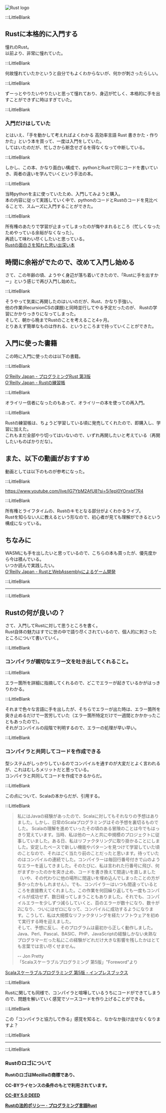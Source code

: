 

![Rust logo](/img/rust-logo-512x512.png)    

:::LittleBlank    

## Rustに本格的に入門する      

憧れのRust。    
以前より、非常に憧れていた。    

:::LittleBlank    

何故憧れていたかというと自分でもよくわからないが、何かが刺さったらしい。    

:::LittleBlank    

ずーっとやりたいやりたいと思って憧れており、身辺が忙しく、本格的に手を出すことができずに時はすぎていた。    

:::LittleBlank    

### 入門だけはしていた  

とはいえ、「手を動かして考えればよくわかる 高効率言語 Rust 書きかた・作りかた」という本を買って、一度は入門をしていた。    
してはいたのだが、忙しさから断念せざるを得なくなって中断している。    

:::LittleBlank  

しかし、この本、かなり面白い構成で、pythonとRustで同じコードを書いていき、両者の違いを学んでいくという手法の本。    

:::LittleBlank  

当時pythonを主に使っていたため、入門してみようと購入。  
本の内容に従って実践していく中で、pythonのコードとRustのコードを見比べることで、スムーズに入門することができた。    

:::LittleBlank  

所有権のあたりで学習が止まってしまったのが悔やまれるところ（忙しくなったためやっている余裕がなくなった）。    
再読して味わい尽くしたいと思っている。  
[Rustの面白さを知れた思い出深い本](https://www.socym.co.jp/book/1351)    

## 時間に余裕がでたので、改めて入門し始める    

さて、この年齢の頃、ようやく身辺が落ち着いてきたので、「Rustに手を出すかー」という感じで再び入門し始めた。    

:::LittleBlank    

そうやって気楽に再開したのはいいのだが、Rust、かなり手強い。    
他の作業(RecursionCSの課題)と同時並行してやる予定だったのが、 Rustの学習にかかりっきりになってしまった。    
そして、朝から晩までRustのことを考えること4ヶ月。  
とりあえず簡単なものは作れる、というところまで持っていくことができた。  

## 入門に使った書籍    

この時に入門に使ったのは以下の書籍。    

:::LittleBlank    

[O'Reilly Japan - プログラミングRust 第3版](https://www.oreilly.co.jp/books/9784873119786/)    
[O'Reilly Japan - Rustの練習帳](https://www.oreilly.co.jp/books/9784814400584/)    

:::LittleBlank    

オライリー信者になったのもあって、オライリーの本を使っての再入門。    

:::LittleBlank    

Rustの練習帳は、ちょうど学習している頃に発売してくれたので、即購入し、学習に加えた。    
これもまだ全部やり切ってはいないので、いずれ再開したいと考えている（再開したいものばかりだな）。    

## また、以下の動画がおすすめ      

動画としては以下のものが参考になった。    

:::LittleBlank    

https://www.youtube.com/live/lG7YbM2AfU8?si=5i1epl0YOnxbf7R4    

:::LittleBlank    

所有権とライフタイムの、Rustのキモとなる部分がよくわかるライブ。      
Rustを知らない人に教えるという形なので、初心者が見ても理解ができるという構成になっている。      

## ちなみに    

WASMにも手を出したいと思っているので、こちらの本も買ったが、優先度から今は積んでいる。    
いつか読んで実践したい。    
[O'Reilly Japan - RustとWebAssemblyによるゲーム開発](https://www.oreilly.co.jp/books/9784814400393/)    

:::LittleBlank  

---  

:::LittleBlank  

## Rustの何が良いの？    

さて、入門してRustに対して思うところを書く。    
Rust自体の魅力はすでに世の中で語り尽くされているので、個人的に刺さったところについて書いていく。    

:::LittleBlank    

### コンパイラが親切なエラー文を吐き出してくれること。    

:::LittleBlank    

エラー箇所を詳細に指摘してくれるので、どこでエラーが起きているかがはっきりわかる。    

:::LittleBlank    

それまで色々な言語に手を出したが、そちらでエラーが出た時は、エラー箇所を突き止めるだけで一苦労していた（エラー箇所特定だけで一週間とかかかったこともあったので）。    
それがコンパイルの段階で判明するので、エラーの処理が早い早い。    

:::LittleBlank    

### コンパイラと共同してコードを作成できる  


型システムがしっかりしているのでコンパイルを通すのが大変だとよく言われるが、これはむしろメリットだと思っている。    
コンパイラと共同してコードを作成できるからだ。  

:::LittleBlank    

この点について、Scalaの本からだが、引用する。    

:::LittleBlank    

> 私にはJavaの経験があったので、Scalaに対してもそれなりの予想はありました。しかし、日常のScalaプログラミングはその予想を裏切るものでした。 Scalaの理解を進めていったその頃のある冒険のことは今でもはっきり覚えています。当時、私は他の一人と共に中規模のプロジェクトに従事していました。ある日、私はリファクタリングに取り掛かることにしました。安定したペースで新しい機能やパターンを見つけて学習していた頃のことなので、それはごく当たり前のことだったと思います。待っていたのはコンパイルの連続でした。コンパイラーは毎回行番号付きで山のようなエラーを返してきました。そのたびに、私は言われた行番号に飛び、何がまずかったのかを突き止め、コードを書き換えて間違いを直しました（いや、その代わりに他の場所に間違いを埋め込んでしまったことの方が多かったかもしれません）。でも、コンパイラーはいつも間違っているところを直接教えてくれました。この作業を何回繰り返しても一度もコンパイルが成功せず、数日経ってしまうこともありました。それでも、コンパイルエラーを少しずつ減らしていくと、百のエラーが数十になり、数十が2になり、ついにはゼロになって、コンパイルに成功するようになります。こうして、私は大規模なリファクタリングを経たソフトウェアを初めて実行する時を迎えました。      
> そして、予想に反し、そのプログラムは最初から正しく動作しました。Java、Perl、Pascal、BASIC、PHP、JavaScriptの経験しかない未熟なプログラマーだった私にこの経験がどれだけ大きな影響を残したかはとても言葉では言い尽くせません。      
>     
> -- Jon Pretty      
> 「Scalaスケーラブルプログラミング 第5版」"Foreword"より       

[Scalaスケーラブルプログラミング 第5版 - インプレスブックス](https://book.impress.co.jp/books/1119101190)    

:::LittleBlank    

Rustに関しても同様で、コンパイラと喧嘩しているうちにコードができてしまうので、問題を解いていく感覚でソースコードを作り上げることができる。  

:::LittleBlank    

この「コンパイラと協力して作る」感覚を知ると、なかなか抜け出せなくなりますよ？  

:::LittleBlank    

---

:::LittleBlank    

### Rustのロゴについて    


**RustのロゴはMozillaの商標であり、**

**CC-BYライセンスの条件のもとで利用されています。**

**[CC-BY 5.0 DEED](https://creativecommons.org/licenses/by/4.0/deed.ja)**

**[Rustの法的ポリシー · プログラミング言語Rust](https://prev.rust-lang.org/ja-JP/legal.html)**
